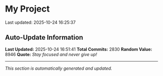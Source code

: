 # My Project


Last updated: 2025-10-24 16:25:37





















































































































































































































































































































































































































































































































































































































































































































































































































































































































































































































































































































































































































































































































































































































































































































































































































































































































































































































































































































































































































































































































































































































































































































































































































































































































































































































































































































































































































































































































































































































































































































































































































































































































































## Auto-Update Information

**Last Updated:** 2025-10-24 16:51:41
**Total Commits:** 2830
**Random Value:** 8946
**Quote:** _Stay focused and never give up!_

---
_This section is automatically generated and updated._